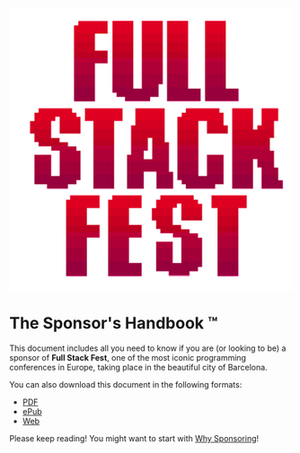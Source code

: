 &nbsp;<p style="text-align: center"><img src="images/logo.png" title="Full Stack Fest 2018"/></p>

# The Sponsor's Handbook ™

This document includes all you need to know if you are (or looking to be) a sponsor of **Full Stack Fest**, one of the most iconic programming conferences in Europe, taking place in the beautiful city of Barcelona.

You can also download this document in the following formats:

* [PDF](https://www.gitbook.com/download/pdf/book/codegram/full-stack-fest-sponsor-handbook)
* [ePub](https://www.gitbook.com/download/epub/book/codegram/full-stack-fest-sponsor-handbook)
* [Web](https://www.gitbook.com/read/book/codegram/full-stack-fest-sponsor-handbook)

Please keep reading! You might want to start with [Why Sponsoring](why-sponsor.md)!
